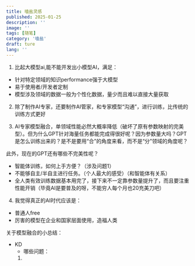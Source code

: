 ```yaml
---
title: 嗑盐灵感
published: 2025-01-25
description: ''
image: ''
tags: [随笔]
category: '嗑盐'
draft: ture 
lang: ''
---
```

1. 比起大模型ai,能不能开发出小模型AI，满足：
- 针对特定领域的知识performance强于大模型
- 易于使用者/开发者定制
- 模型涉及领域的数据一般为个性化数据，量少而且难以直接大量获取

2. 除了制作AI专家，还要制作AI管家，和专家模型“沟通”，进行训练，比传统的训练方式更好

3. AI专家模型融合，单领域性能必然大概率降低（破坏了原有参数映射的完美型）。但为什么GPT针对海量任务都能完成得很好呢？因为参数量大吗？GPT是怎么训练出来的？是不是要用“合”的角度来看，而不是“分”领域的角度呢？

此外，现在的GPT还有哪些不完美性呢？
- 智能体训练，如何上手方便？（涉及问题1）
- 不能够自主/半自主进行任务。（个人最大的感受）（和智能体有关系）
- 全人类有效训练数据基本用完了，接下来不一定靠参数量提升了，而且要注重性能开销（毕竟AI是要普及的呀，不能穷人每个月也20充美刀吧）

4. 我觉得真正的AI时代应该是：
- 普通人free
- 厉害的模型在企业和国家层面使用，造福人类


关于模型融合的小总结：
- KD
    - 哪些问题：
    1. 
